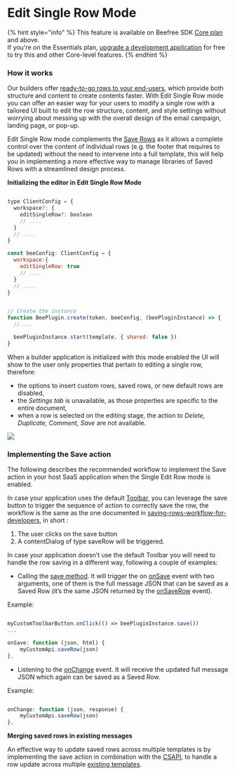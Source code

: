 # Edit Single Row Mode

{% hint style="info" %}
This feature is available on Beefree SDK [Core plan](https://dam.beefree.io/pluginpricing) and above.\
If you're on the Essentials plan, [upgrade a development application](../getting-started/development-applications.md) for free to try this and other Core-level features.
{% endhint %}

### How it works <a href="#how-it-works" id="how-it-works"></a>

Our builders offer [ready-to-go rows to your end-users](../custom-rows/understanding-custom-rows.md), which provide both structure and content to create contents faster. With Edit Single Row mode you can offer an easier way for your users to modify a single row with a tailored UI built to edit the row structure, content, and style settings without worrying about messing up with the overall design of the email campaign, landing page, or pop-up.

Edit Single Row mode complements the [Save Rows](./) as it allows a complete control over the content of individual rows (e.g. the footer that requires to be updated) without the need to intervene into a full template, this will help you in implementing a more effective way to manage libraries of Saved Rows with a streamlined design process.

**Initializing the editor in Edit Single Row Mode**

```javascript

type ClientConfig = {
  workspace?: {
    editSingleRow?: boolean
    // ....
  }
  // ....
}

const beeConfig: ClientConfig = {
  workspace:{
    editSingleRow: true
    // ....
  }
  // ....
}


// Create the instance 
function BeePlugin.create(token, beeConfig, (beePluginInstance) => { 
  //.... 

  beePluginInstance.start(template, { shared: false })
}

```

When a builder application is initialized with this mode enabled the UI will show to the user only properties that pertain to editing a single row, therefore:&#x20;

* the options to insert custom rows, saved rows, or new default rows are disabled,&#x20;
* the _Settings tab_ is unavailable, as those properties are specific to the entire document,
* when a row is selected on the editing stage, the action to _Delete, Duplicate, Comment, Save_ are not available.

![](https://docs.beefree.io/wp-content/uploads/2022/03/image1.png)

### Implementing the Save action <a href="#implementing-the-save-action" id="implementing-the-save-action"></a>

The following describes the recommended workflow to implement the Save action in your host SaaS application when the Single Edit Row mode is enabled.

In case your application uses the default [Toolbar](../server-side-options/toolbar-options.md), you can leverage the save button to trigger the sequence of action to correctly save the row, the workflow is the same as the one documented in [saving-rows-workflow-for-developers](save-rows-overview.md), in short :

1. The user clicks on the save button
2. A contentDialog of type saveRow will be triggered.

In case your application doesn’t use the default Toolbar you will need to handle the row saving in a different way, following a couple of examples:

* Calling the [save method](../getting-started/installation/methods-and-events.md). It will trigger the on [onSave](../getting-started/installation/methods-and-events.md) event with two arguments, one of them is the full message JSON that can be saved as a Saved Row (it’s the same JSON returned by the [onSaveRow](../getting-started/installation/methods-and-events.md) event).

Example:

```javascript

myCustomToolbarButton.onClick(() => beePluginInstance.save())
...

onSave: function (json, html) {
	myCustomApi.saveRow(json)
},

```

* Listening to the [onChange](../getting-started/installation/methods-and-events.md) event. It will receive the updated full message JSON which again can be saved as a Saved Row.

Example:

```javascript

onChange: function (json, response) {
	myCustomApi.saveRow(json)
},

```

**Merging saved rows in existing messages**

An effective way to update saved rows across multiple templates is by implementing the save action in combination with the [CSAPI](../content-services-api/), to handle a row update across multiple [existing templates](../content-services-api/).
